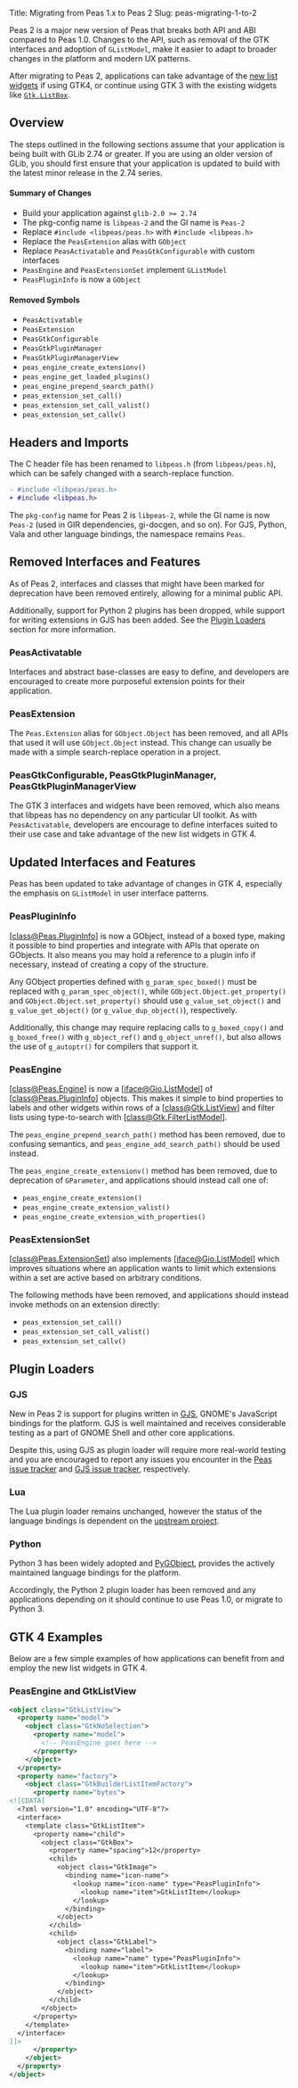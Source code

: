 Title: Migrating from Peas 1.x to Peas 2
Slug: peas-migrating-1-to-2

Peas 2 is a major new version of Peas that breaks both API and ABI compared to
Peas 1.0. Changes to the API, such as removal of the GTK interfaces and
adoption of `GListModel`, make it easier to adapt to broader changes in the
platform and modern UX patterns.

After migrating to Peas 2, applications can take advantage of the
[new list widgets][gtk4-listwidgets] if using GTK4, or continue using GTK 3
with the existing widgets like [`Gtk.ListBox`][gtk3-listbox].

## Overview

The steps outlined in the following sections assume that your application
is being built with GLib 2.74 or greater. If you are using an older version
of GLib, you should first ensure that your application is updated to build
with the latest minor release in the 2.74 series.

#### Summary of Changes

* Build your application against `glib-2.0 >= 2.74`
* The pkg-config name is `libpeas-2` and the GI name is `Peas-2`
* Replace `#include <libpeas/peas.h>` with `#include <libpeas.h>`
* Replace the `PeasExtension` alias with `GObject`
* Replace `PeasActivatable` and `PeasGtkConfigurable` with custom interfaces
* `PeasEngine` and `PeasExtensionSet` implement `GListModel`
* `PeasPluginInfo` is now a `GObject`

#### Removed Symbols

* `PeasActivatable`
* `PeasExtension`
* `PeasGtkConfigurable`
* `PeasGtkPluginManager`
* `PeasGtkPluginManagerView`
* `peas_engine_create_extensionv()`
* `peas_engine_get_loaded_plugins()`
* `peas_engine_prepend_search_path()`
* `peas_extension_set_call()`
* `peas_extension_set_call_valist()`
* `peas_extension_set_callv()`

## Headers and Imports

The C header file has been renamed to `libpeas.h` (from `libpeas/peas.h`), which
can be safely changed with a search-replace function.

```diff
- #include <libpeas/peas.h>
+ #include <libpeas.h>
```

The `pkg-config` name for Peas 2 is `libpeas-2`, while the GI name is now
`Peas-2` (used in GIR dependencies, gi-docgen, and so on). For GJS, Python, Vala
and other language bindings, the namespace remains `Peas`.

## Removed Interfaces and Features

As of Peas 2, interfaces and classes that might have been marked for
deprecation have been removed entirely, allowing for a minimal public API.

Additionally, support for Python 2 plugins has been dropped, while
support for writing extensions in GJS has been added. See the
[Plugin Loaders](#plugin-loaders) section for more information.

### PeasActivatable

Interfaces and abstract base-classes are easy to define, and developers are
encouraged to create more purposeful extension points for their application.

### PeasExtension

The `Peas.Extension` alias for `GObject.Object` has been removed, and all APIs
that used it will use `GObject.Object` instead. This change can usually be made
with a simple search-replace operation in a project.

### PeasGtkConfigurable, PeasGtkPluginManager, PeasGtkPluginManagerView

The GTK 3 interfaces and widgets have been removed, which also means that
libpeas has no dependency on any particular UI toolkit. As with
`PeasActivatable`, developers are encourage to define interfaces suited to
their use case and take advantage of the new list widgets in GTK 4.

## Updated Interfaces and Features

Peas has been updated to take advantage of changes in GTK 4, especially
the emphasis on `GListModel` in user interface patterns.

### PeasPluginInfo

[class@Peas.PluginInfo] is now a GObject, instead of a boxed
type, making it possible to bind properties and integrate with APIs that
operate on GObjects. It also means you may hold a reference to a plugin info
if necessary, instead of creating a copy of the structure.

Any GObject properties defined with `g_param_spec_boxed()` must be replaced
with `g_param_spec_object()`, while `GObject.Object.get_property()` and
`GObject.Object.set_property()` should use `g_value_set_object()` and
`g_value_get_object()` (or `g_value_dup_object()`), respectively.

Additionally, this change may require replacing calls to `g_boxed_copy()` and
`g_boxed_free()` with `g_object_ref()` and `g_object_unref()`, but also
allows the use of `g_autoptr()` for compilers that support it.

### PeasEngine

[class@Peas.Engine] is now a [iface@Gio.ListModel] of
[class@Peas.PluginInfo] objects. This makes it simple to bind properties to labels
and other widgets within rows of a [class@Gtk.ListView] and filter lists using
type-to-search with [class@Gtk.FilterListModel].

The `peas_engine_prepend_search_path()` method has been removed, due to
confusing semantics, and `peas_engine_add_search_path()` should be used instead.

The `peas_engine_create_extensionv()` method has been removed, due to
deprecation of `GParameter`, and applications should instead call one of:

* `peas_engine_create_extension()`
* `peas_engine_create_extension_valist()`
* `peas_engine_create_extension_with_properties()`

### PeasExtensionSet

[class@Peas.ExtensionSet] also implements [iface@Gio.ListModel] which
improves situations where an application wants to limit which extensions within
a set are active based on arbitrary conditions.

The following methods have been removed, and applications should instead
invoke methods on an extension directly:

* `peas_extension_set_call()`
* `peas_extension_set_call_valist()`
* `peas_extension_set_callv()`

## Plugin Loaders

### GJS

New in Peas 2 is support for plugins written in [GJS][gjs], GNOME's JavaScript
bindings for the platform. GJS is well maintained and receives considerable
testing as a part of GNOME Shell and other core applications.

Despite this, using GJS as plugin loader will require more real-world
testing and you are encouraged to report any issues you encounter in the
[Peas issue tracker][peas-issues] and [GJS issue tracker][gjs-issues],
respectively.

### Lua

The Lua plugin loader remains unchanged, however the status of the language
bindings is dependent on the [upstream project][lgi].

### Python

Python 3 has been widely adopted and [PyGObject][pygobject], provides the
actively maintained language bindings for the platform.

Accordingly, the Python 2 plugin loader has been removed and any applications
depending on it should continue to use Peas 1.0, or migrate to Python 3.

## GTK 4 Examples

Below are a few simple examples of how applications can benefit from and
employ the new list widgets in GTK 4.

### PeasEngine and GtkListView

```xml
<object class="GtkListView">
  <property name="model">
    <object class="GtkNoSelection">
      <property name="model">
        <!-- PeasEngine goes here -->
      </property>
    </object>
  </property>
  <property name="factory">
    <object class="GtkBuilderListItemFactory">
      <property name="bytes">
<![CDATA[
  <?xml version="1.0" encoding="UTF-8"?>
  <interface>
    <template class="GtkListItem">
      <property name="child">
        <object class="GtkBox">
          <property name="spacing">12</property>
          <child>
            <object class="GtkImage">
              <binding name="icon-name">
                <lookup name="icon-name" type="PeasPluginInfo">
                  <lookup name="item">GtkListItem</lookup>
                </lookup>
              </binding>
            </object>
          </child>
          <child>
            <object class="GtkLabel">
              <binding name="label">
                <lookup name="name" type="PeasPluginInfo">
                  <lookup name="item">GtkListItem</lookup>
                </lookup>
              </binding>
            </object>
          </child>
        </object>
      </property>
    </template>
  </interface>
]]>
      </property>
    </object>
  </property>
</object>
```


[gtk3-listbox]: https://docs.gtk.org/gtk3/class.ListBox.html
[gtk4-listwidgets]: https://docs.gtk.org/gtk4/section-list-widget.html
[glistmodel]: https://docs.gtk.org/gio/iface.ListModel.html
[peas-engine]: https://gnome.pages.gitlab.gnome.org/libpeas/libpeas-2/class.Engine.html
[peas-extensionset]: https://gnome.pages.gitlab.gnome.org/libpeas/libpeas-2/class.ExtensionSet.html
[peas-plugininfo]: https://gnome.pages.gitlab.gnome.org/libpeas/libpeas-2/class.PluginInfo.html
[gjs-issues]: https://gitlab.gnome.org/GNOME/gjs/issues
[peas-issues]: https://gitlab.gnome.org/GNOME/libpeas/issues
[gjs]: https://gitlab.gnome.org/GNOME/gjs
[pygobject]: https://gitlab.gnome.org/GNOME/pygobject
[lgi]: https://github.com/lgi-devs/lgi
